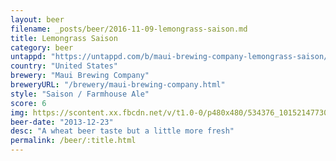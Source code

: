 ```yaml
---
layout: beer
filename: _posts/beer/2016-11-09-lemongrass-saison.md
title: Lemongrass Saison
category: beer
untappd: "https://untappd.com/b/maui-brewing-company-lemongrass-saison/303112"
country: "United States"
brewery: "Maui Brewing Company"
breweryURL: "/brewery/maui-brewing-company.html"
style: "Saison / Farmhouse Ale"
score: 6
img: https://scontent.xx.fbcdn.net/v/t1.0-0/p480x480/534376_10152147730388745_345071070_n.jpg?oh=936c705e4483d9f3e7dbd4045b7a017b&oe=5B0B8FCD
beer-date: "2013-12-23"
desc: "A wheat beer taste but a little more fresh"
permalink: /beer/:title.html
---
```

